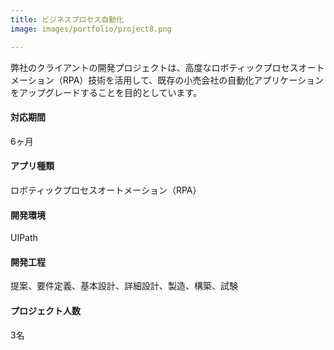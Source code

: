 ```yaml
---
title: ビジネスプロセス自動化
image: images/portfolio/project8.png

---
```

弊社のクライアントの開発プロジェクトは、高度なロボティックプロセスオートメーション（RPA）技術を活用して、既存の小売会社の自動化アプリケーションをアップグレードすることを目的としています。

#### 対応期間
6ヶ月

#### アプリ種類
ロボティックプロセスオートメーション（RPA）

#### 開発環境
UIPath

#### 開発工程
提案、要件定義、基本設計、詳細設計、製造、構築、試験

#### プロジェクト人数
3名